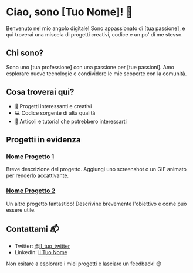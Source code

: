 # Ciao, sono [Tuo Nome]! 👋

Benvenuto nel mio angolo digitale! Sono appassionato di [tua passione], e qui troverai una miscela di progetti creativi, codice e un po' di me stesso.

## Chi sono?

Sono uno [tua professione] con una passione per [tue passioni]. Amo esplorare nuove tecnologie e condividere le mie scoperte con la comunità.

## Cosa troverai qui?

- 🚀 Progetti interessanti e creativi
- 💻 Codice sorgente di alta qualità
- 📝 Articoli e tutorial che potrebbero interessarti

## Progetti in evidenza

### [Nome Progetto 1](link_al_progetto_1)
Breve descrizione del progetto. Aggiungi uno screenshot o un GIF animato per renderlo accattivante.

### [Nome Progetto 2](link_al_progetto_2)
Un altro progetto fantastico! Descrivine brevemente l'obiettivo e come può essere utile.

## Contattami 📬

- Twitter: [@il_tuo_twitter](link_al_tuo_profilo_twitter)
- LinkedIn: [Il Tuo Nome](link_al_tuo_profilo_linkedin)

Non esitare a esplorare i miei progetti e lasciare un feedback! 😊
